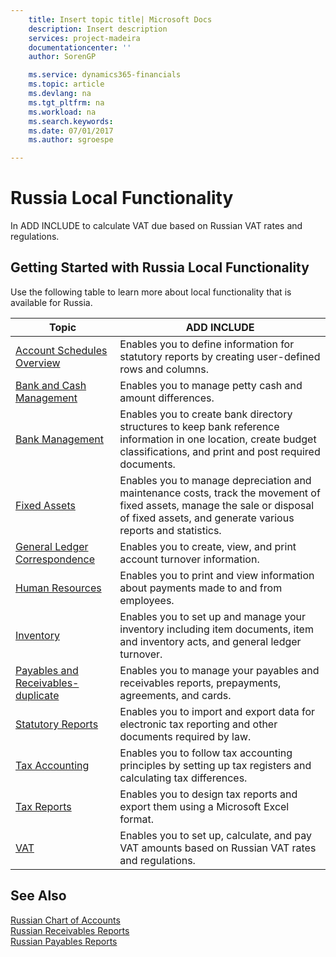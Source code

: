```yaml
---
    title: Insert topic title| Microsoft Docs
    description: Insert description
    services: project-madeira
    documentationcenter: ''
    author: SorenGP

    ms.service: dynamics365-financials
    ms.topic: article
    ms.devlang: na
    ms.tgt_pltfrm: na
    ms.workload: na
    ms.search.keywords:
    ms.date: 07/01/2017
    ms.author: sgroespe

---
```

# Russia Local Functionality
In ADD INCLUDE<!--[!INCLUDE[navnow](../../includes/navnow_md.md)]--> to calculate VAT due based on Russian VAT rates and regulations.  
  
## Getting Started with Russia Local Functionality  
 Use the following table to learn more about local functionality that is available for Russia.  
  
|Topic|ADD INCLUDE<!--[!INCLUDE[bp_tabledescription](../../includes/bp_tabledescription_md.md)]-->|  
|-----------|---------------------------------------|  
|[Account Schedules Overview](../account-schedules-overview.md)|Enables you to define information for statutory reports by creating user-defined rows and columns.|  
|[Bank and Cash Management](../bank-and-cash-management.md)|Enables you to manage petty cash and amount differences.|  
|[Bank Management](../bank-management.md)|Enables you to create bank directory structures to keep bank reference information in one location, create budget classifications, and print and post required documents.|  
|[Fixed Assets](../fixed-assets.md)|Enables you to manage depreciation and maintenance costs, track the movement of fixed assets, manage the sale or disposal of fixed assets, and generate various reports and statistics.|  
|[General Ledger Correspondence](../general-ledger-correspondence.md)|Enables you to create, view, and print account turnover information.|  
|[Human Resources](../human-resources.md)|Enables you to print and view information about payments made to and from employees.|  
|[Inventory](../inventory.md)|Enables you to set up and manage your inventory including item documents, item and inventory acts, and general ledger turnover.|  
|[Payables and Receivables-duplicate](../payables-and-receivables-duplicate.md)|Enables you to manage your payables and receivables reports, prepayments, agreements, and cards.|  
|[Statutory Reports](../statutory-reports.md)|Enables you to import and export data for electronic tax reporting and other documents required by law.|  
|[Tax Accounting](../tax-accounting.md)|Enables you to follow tax accounting principles by setting up tax registers and calculating tax differences.|  
|[Tax Reports](assetId:///e42ca8e7-1cee-4fb8-9f71-e596f29cabc3)|Enables you to design tax reports and export them using a Microsoft Excel format.|  
|[VAT](../vat.md)|Enables you to set up, calculate, and pay VAT amounts based on Russian VAT rates and regulations.|  
  
## See Also  
 [Russian Chart of Accounts](../russian-chart-of-accounts.md)   
 [Russian Receivables Reports](../russian-receivables-reports.md)   
 [Russian Payables Reports](../russian-payables-reports.md)